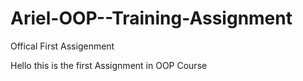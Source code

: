 # Ariel-OOP--Training-Assignment
Offical First Assigenment

Hello this is the first Assignment in OOP Course
